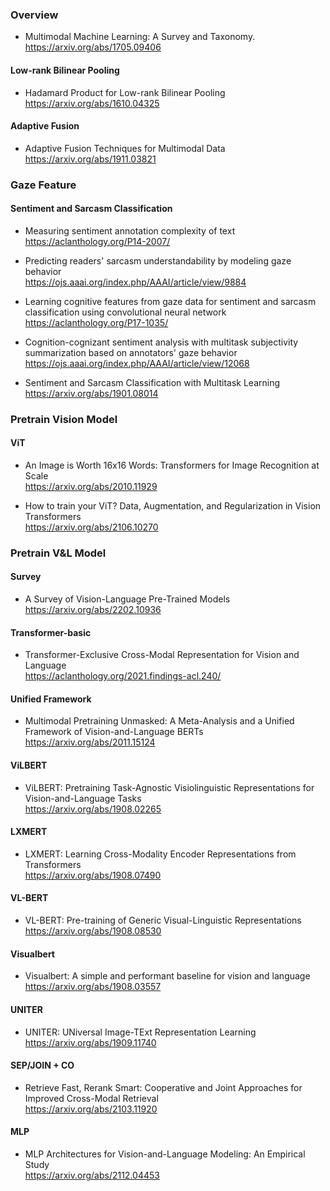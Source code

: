 ### Overview  
- Multimodal Machine Learning: A Survey and Taxonomy.  
https://arxiv.org/abs/1705.09406  

#### Low-rank Bilinear Pooling  
- Hadamard Product for Low-rank Bilinear Pooling  
https://arxiv.org/abs/1610.04325  

#### Adaptive Fusion  
- Adaptive Fusion Techniques for Multimodal Data  
https://arxiv.org/abs/1911.03821  

### Gaze Feature
#### Sentiment and Sarcasm Classification 

- Measuring sentiment annotation complexity of text  
https://aclanthology.org/P14-2007/  

- Predicting readers' sarcasm understandability by modeling gaze behavior  
https://ojs.aaai.org/index.php/AAAI/article/view/9884  

- Learning cognitive features from gaze data for sentiment and sarcasm classification using convolutional neural network  
https://aclanthology.org/P17-1035/  

- Cognition-cognizant sentiment analysis with multitask subjectivity summarization based on annotators' gaze behavior  
https://ojs.aaai.org/index.php/AAAI/article/view/12068  

- Sentiment and Sarcasm Classification with Multitask Learning   
https://arxiv.org/abs/1901.08014  

### Pretrain Vision Model  
#### ViT  
- An Image is Worth 16x16 Words: Transformers for Image Recognition at Scale  
https://arxiv.org/abs/2010.11929  

- How to train your ViT? Data, Augmentation, and Regularization in Vision Transformers  
https://arxiv.org/abs/2106.10270  

### Pretrain V&L Model

#### Survey
- A Survey of Vision-Language Pre-Trained Models  
https://arxiv.org/abs/2202.10936  

#### Transformer-basic
- Transformer-Exclusive Cross-Modal Representation for Vision and Language  
https://aclanthology.org/2021.findings-acl.240/  

#### Unified Framework  
- Multimodal Pretraining Unmasked: A Meta-Analysis and a Unified Framework of Vision-and-Language BERTs  
https://arxiv.org/abs/2011.15124  

#### ViLBERT  
- ViLBERT: Pretraining Task-Agnostic Visiolinguistic Representations for Vision-and-Language Tasks  
https://arxiv.org/abs/1908.02265  

#### LXMERT  
- LXMERT: Learning Cross-Modality Encoder Representations from Transformers  
https://arxiv.org/abs/1908.07490  

#### VL-BERT  
- VL-BERT: Pre-training of Generic Visual-Linguistic Representations  
https://arxiv.org/abs/1908.08530  

#### Visualbert  
- Visualbert: A simple and performant baseline for vision and language  
https://arxiv.org/abs/1908.03557  

#### UNITER  
- UNITER: UNiversal Image-TExt Representation Learning  
https://arxiv.org/abs/1909.11740  

#### SEP/JOIN + CO  
- Retrieve Fast, Rerank Smart: Cooperative and Joint Approaches for Improved Cross-Modal Retrieval  
https://arxiv.org/abs/2103.11920  

#### MLP
- MLP Architectures for Vision-and-Language Modeling: An Empirical Study  
https://arxiv.org/abs/2112.04453  
